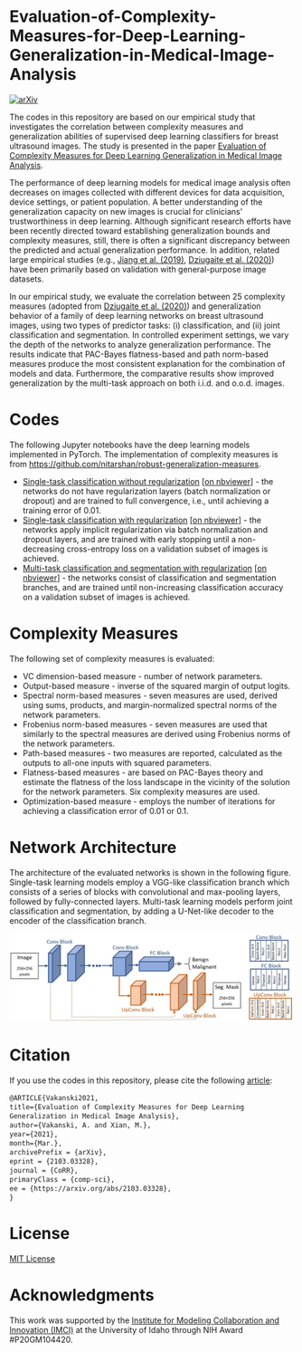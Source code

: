 # Evaluation-of-Complexity-Measures-for-Deep-Learning-Generalization-in-Medical-Image-Analysis

[![arXiv](https://img.shields.io/badge/arXiv-2103.03328-b31b1b)](https://arxiv.org/abs/2103.03328)

The codes in this repository are based on our empirical study that investigates the correlation between complexity measures and generalization abilities of supervised deep learning classifiers for breast ultrasound images. The study is presented in the paper <a href="https://arxiv.org/abs/2103.03328">Evaluation of Complexity Measures for Deep Learning Generalization in Medical Image Analysis</a>.

The performance of deep learning models for medical image analysis often decreases on images collected with different devices for data acquisition, device settings, or patient population. A better understanding of the generalization capacity on new images is crucial for clinicians’ trustworthiness in deep learning. Although significant research efforts have been recently directed toward establishing generalization bounds and complexity measures, still, there is often a significant discrepancy between the predicted and actual generalization performance. In addition, related large empirical studies (e.g., <a href="https://arxiv.org/abs/1912.02178">Jiang et al. (2019)</a>, <a href="https://arxiv.org/abs/2010.11924">Dziugaite et al. (2020)</a>) have been primarily based on validation with general-purpose image datasets. 

In our empirical study, we evaluate the correlation between 25 complexity measures (adopted from <a href="https://arxiv.org/abs/2010.11924">Dziugaite et al. (2020)</a>) and generalization behavior of a family of deep learning networks on breast ultrasound images, using two types of predictor tasks: (i) classification, and (ii) joint classification and segmentation. In controlled experiment settings, we vary the depth of the networks to analyze generalization performance. The results indicate that PAC-Bayes flatness-based and path norm-based measures produce the most consistent explanation for the combination of models and data. Furthermore, the comparative results show improved generalization by the multi-task approach on both i.i.d. and o.o.d. images. 

# Codes
The following Jupyter notebooks have the deep learning models implemented in PyTorch. The implementation of complexity measures is from <a href="https://github.com/nitarshan/robust-generalization-measures">https://github.com/nitarshan/robust-generalization-measures</a>.
* <a href="Experiment_1.ipynb">Single-task classification without regularization</a> [<a href="https://nbviewer.jupyter.org/github/avakanski/Evaluation-of-Complexity-Measures-for-Deep-Learning-Generalization-in-Medical-Image-Analysis/blob/main/Experiment_1.ipynb">on nbviewer</a>] - the networks do not have regularization layers (batch normalization or dropout) and are trained to full convergence, i.e., until achieving a training error of 0.01.
* <a href="Experiment_2.ipynb">Single-task classification with regularization</a> [<a href="https://nbviewer.jupyter.org/github/avakanski/Evaluation-of-Complexity-Measures-for-Deep-Learning-Generalization-in-Medical-Image-Analysis/blob/main/Experiment_2.ipynb">on nbviewer</a>] - the networks apply implicit regularization via batch normalization and dropout layers, and are trained with early stopping until a non-decreasing cross-entropy loss on a validation subset of images is achieved.
* <a href="Experiment_3.ipynb">Multi-task classification and segmentation with regularization</a> [<a href="https://nbviewer.jupyter.org/github/avakanski/Evaluation-of-Complexity-Measures-for-Deep-Learning-Generalization-in-Medical-Image-Analysis/blob/main/Experiment_3.ipynb">on nbviewer</a>] - the networks consist of classification and segmentation branches, and are trained until non-increasing classification accuracy on a validation subset of images is achieved.

# Complexity Measures
The following set of complexity measures is evaluated:
* VC dimension-based measure - number of network parameters. 
* Output-based measure - inverse of the squared margin of output logits.
* Spectral norm-based measures - seven measures are used, derived using sums, products, and margin-normalized spectral norms of the network parameters. 
* Frobenius norm-based measures - seven measures are used that similarly to the spectral measures are derived using Frobenius norms of the network parameters.
* Path-based measures - two measures are reported, calculated
as the outputs to all-one inputs with squared parameters.
* Flatness-based measures - are based on PAC-Bayes theory and estimate the flatness of the loss landscape in the vicinity of the solution for the network parameters. Six complexity measures are used.
* Optimization-based measure - employs the number of iterations for achieving a classification error of 0.01 or 0.1.

# Network Architecture
The architecture of the evaluated networks is shown in the following figure. Single-task learning models employ a VGG-like classification branch which consists of a series of blocks with convolutional and max-pooling layers, followed by fully-connected layers. Multi-task learning models perform joint classification and segmentation, by adding a U-Net-like decoder to the encoder of the classification branch.

![Network Architecture](figures/network.jpg)

# Citation
If you use the codes in this repository, please cite the following <a href="https://arxiv.org/abs/2103.03328">article</a>:   

    @ARTICLE{Vakanski2021,
    title={Evaluation of Complexity Measures for Deep Learning Generalization in Medical Image Analysis},
    author={Vakanski, A. and Xian, M.},
    year={2021},
    month={Mar.},
    archivePrefix = {arXiv},
    eprint = {2103.03328},
    journal = {CoRR},
    primaryClass = {comp-sci},
    ee = {https://arxiv.org/abs/2103.03328},
    }


# License
<a href="License - MIT.txt">MIT License</a>

# Acknowledgments
This work was supported by the <a href="https://imci.uidaho.edu/get-involved/about-cmci/">Institute for Modeling Collaboration and Innovation (IMCI)</a> at the University of Idaho through NIH Award #P20GM104420.
